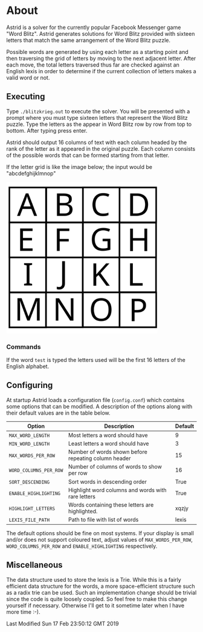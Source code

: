 # About
Astrid is a solver for the currently popular Facebook Messenger game "Word
Blitz". Astrid generates solutions for Word Blitz provided with sixteen
letters that match the same arrangement of the Word Blitz puzzle.

Possible words are generated by using each letter as a starting point and then
traversing the grid of letters by moving to the next adjacent letter. After
each move, the total letters traversed thus far are checked against an English
lexis in order to determine if the current collection of letters makes a valid
word or not.

## Executing
Type `./blitzkrieg.out` to execute the solver. You will be presented with a
prompt where you must type sixteen letters that represent the Word Blitz
puzzle. Type the letters as the appear in Word Blitz row by row from top to
bottom. After typing press enter.

Astrid should output 16 columns of text with each column headed by the rank
of the letter as it appeared in the original puzzle. Each column consists of
the possible words that can be formed starting from that letter.

If the letter grid is like the image below; the input would be
"abcdefghijklmnop"

<img src="./images/letter_grid.svg" alt="Letter Grid" width="400" height="400"/>

### Commands
If the word `test` is typed the letters used will be the first 16 letters of
the English alphabet.

## Configuring
At startup Astrid loads a configuration file (`config.conf`) which contains
some options that can be modified. A description of the options along with
their default values are in the table below.

Option                |                       Description                           | Default
----------------------|-------------------------------------------------------------|---------
`MAX_WORD_LENGTH`     |  Most letters a word should have                            | 9                        
`MIN_WORD_LENGTH`     |  Least letters a word should have                           | 3
`MAX_WORDS_PER_ROW`   |  Number of words shown before repeating column header       | 15  
`WORD_COLUMNS_PER_ROW`|  Number of columns of words to show per row                 | 16
`SORT_DESCENDING`     |  Sort words in descending order                             | True
`ENABLE_HIGHLIGHTING` |  Highlight word columns and words with rare letters         | True
`HIGHLIGHT_LETTERS`   |  Words containing these letters are highlighted.            | xqzjy
`LEXIS_FILE_PATH`     |  Path to file with list of words                            | lexis


The default options should be fine on most systems. If your display is small
and/or does not support coloured text, adjust values of `MAX_WORDS_PER_ROW`,
`WORD_COLUMNS_PER_ROW` and `ENABLE_HIGHLIGHTING` respectively.

## Miscellaneous  
The data structure used to store the lexis is a Trie. While this is a fairly
efficient data structure for the words, a more space-efficient structure such
as a radix trie can be used.  Such an implementation change should be trivial
since the code is quite loosely coupled. So feel free to make this change
yourself if necessary. Otherwise I'll get to it sometime later when I have more
time :-). 

Last Modified Sun 17 Feb 23:50:12 GMT 2019
